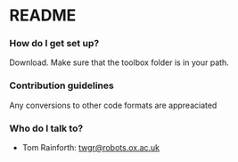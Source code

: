 # README #

### How do I get set up? ###

Download.  Make sure that the toolbox folder is in your path.

### Contribution guidelines ###

Any conversions to other code formats are appreaciated

### Who do I talk to? ###

* Tom Rainforth: twgr@robots.ox.ac.uk